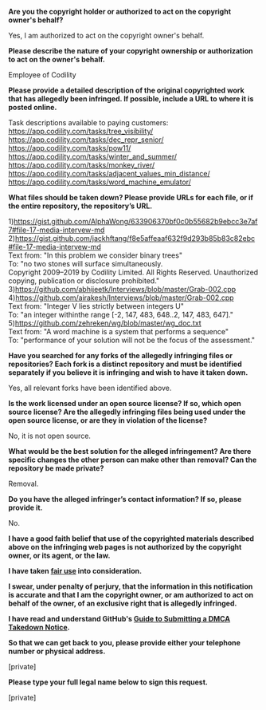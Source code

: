 **Are you the copyright holder or authorized to act on the copyright owner's behalf?**

Yes, I am authorized to act on the copyright owner's behalf.

**Please describe the nature of your copyright ownership or authorization to act on the owner's behalf.**

Employee of Codility

**Please provide a detailed description of the original copyrighted work that has allegedly been infringed. If possible, include a URL to where it is posted online.**

Task descriptions available to paying customers:  
https://app.codility.com/tasks/tree_visibility/  
https://app.codility.com/tasks/dec_repr_senior/  
https://app.codility.com/tasks/pow11/  
https://app.codility.com/tasks/winter_and_summer/  
https://app.codility.com/tasks/monkey_river/  
https://app.codility.com/tasks/adjacent_values_min_distance/  
https://app.codility.com/tasks/word_machine_emulator/

**What files should be taken down? Please provide URLs for each file, or if the entire repository, the repository’s URL.**

1)https://gist.github.com/AlphaWong/633906370bf0c0b55682b9ebcc3e7af7#file-17-media-intervew-md  
2)https://gist.github.com/jackhftang/f8e5affeaaf632f9d293b85b83c82ebc#file-17-media-intervew-md  
Text from: "In this problem we consider binary trees"  
To: "no two stones will surface simultaneously.  
Copyright 2009–2019 by Codility Limited. All Rights Reserved. Unauthorized copying, publication or disclosure prohibited."  
3)https://github.com/abhijeetk/Interviews/blob/master/Grab-002.cpp  
4)https://github.com/airakesh/Interviews/blob/master/Grab-002.cpp  
Text from: "Integer V lies strictly between integers U"  
To: "an integer withinthe range [-2, 147, 483, 648..2, 147, 483, 647]."  
5)https://github.com/zehreken/wg/blob/master/wg_doc.txt  
Text from: "A word machine is a system that performs a sequence"  
To: "performance of your solution will not be the focus of the assessment."  

**Have you searched for any forks of the allegedly infringing files or repositories? Each fork is a distinct repository and must be identified separately if you believe it is infringing and wish to have it taken down.**

Yes, all relevant forks have been identified above.  

**Is the work licensed under an open source license? If so, which open source license? Are the allegedly infringing files being used under the open source license, or are they in violation of the license?**

No, it is not open source.  

**What would be the best solution for the alleged infringement? Are there specific changes the other person can make other than removal? Can the repository be made private?**

Removal.  

**Do you have the alleged infringer’s contact information? If so, please provide it.**

No.

**I have a good faith belief that use of the copyrighted materials described above on the infringing web pages is not authorized by the copyright owner, or its agent, or the law.**

**I have taken <a href="https://www.lumendatabase.org/topics/22">fair use</a> into consideration.**

**I swear, under penalty of perjury, that the information in this notification is accurate and that I am the copyright owner, or am authorized to act on behalf of the owner, of an exclusive right that is allegedly infringed.**

**I have read and understand GitHub's <a href="https://help.github.com/articles/guide-to-submitting-a-dmca-takedown-notice/">Guide to Submitting a DMCA Takedown Notice</a>.**

**So that we can get back to you, please provide either your telephone number or physical address.**

[private]

**Please type your full legal name below to sign this request.**

[private]
